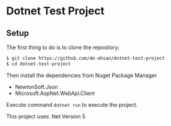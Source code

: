 # Dotnet Test Project

## Setup

The first thing to do is to clone the repository:

```sh
$ git clone https://github.com/de-ahsan/dotnet-test-project
$ cd dotnet-test-project
```


Then install the dependencies from Nuget Package Manager
- NewtonSoft.Json
- Microsoft.AspNet.WebApi.Client

Execute command ``` dotnet run ``` to execute the project.

This project uses .Net Version 5
